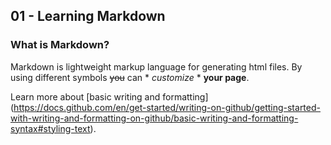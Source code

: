 ## 01 - Learning Markdown

### What is Markdown?

Markdown is lightweight markup language for generating html files. By using different symbols ~~you~~ can * *customize* * **your page**. 

Learn more about [basic writing and formatting] (https://docs.github.com/en/get-started/writing-on-github/getting-started-with-writing-and-formatting-on-github/basic-writing-and-formatting-syntax#styling-text). 
